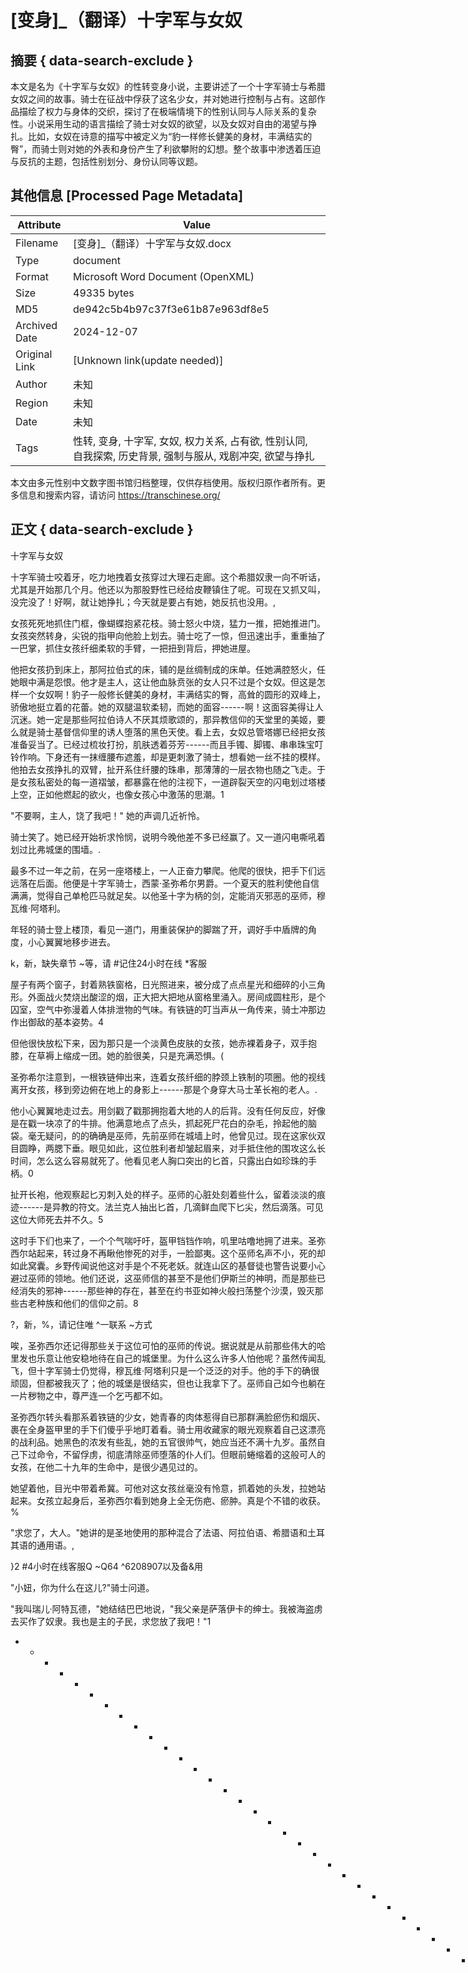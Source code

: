 # [变身]_（翻译）十字军与女奴



## 摘要  { data-search-exclude }

<!-- tcd_abstract -->
本文是名为《十字军与女奴》的性转变身小说，主要讲述了一个十字军骑士与希腊女奴之间的故事。骑士在征战中俘获了这名少女，并对她进行控制与占有。这部作品描绘了权力与身体的交织，探讨了在极端情境下的性别认同与人际关系的复杂性。小说采用生动的语言描绘了骑士对女奴的欲望，以及女奴对自由的渴望与挣扎。比如，女奴在诗意的描写中被定义为“豹一样修长健美的身材，丰满结实的臀”，而骑士则对她的外表和身份产生了利欲攀附的幻想。整个故事中渗透着压迫与反抗的主题，包括性别划分、身份认同等议题。

<!-- tcd_abstract_end -->

## 其他信息 [Processed Page Metadata]

| Attribute       | Value                                  |
|-----------------|----------------------------------------|
| Filename        | [变身]_（翻译）十字军与女奴.docx                             |
| Type            | document                                 |
| Format          | Microsoft Word Document (OpenXML)                               |
| Size            | 49335 bytes                           |
| MD5             | de942c5b4b97c37f3e61b87e963df8e5                                  |
| Archived Date   | 2024-12-07                             |
| Original Link   | [Unknown link(update needed)]                         |
| Author          | 未知                               |
| Region          | 未知                               |
| Date            | 未知                                 |
| Tags            | 性转, 变身, 十字军, 女奴, 权力关系, 占有欲, 性别认同, 自我探索, 历史背景, 强制与服从, 戏剧冲突, 欲望与挣扎                                 |

本文由多元性别中文数字图书馆归档整理，仅供存档使用。版权归原作者所有。更多信息和搜索内容，请访问 <https://transchinese.org/>


## 正文 { data-search-exclude }

<!-- tcd_main_text -->
十字军与女奴







十字军骑士咬着牙，吃力地拽着女孩穿过大理石走廊。这个希腊奴隶一向不听话，尤其是开始那几个月。他还以为那股野性已经给皮鞭镇住了呢。可现在又抓又叫，没完没了！好啊，就让她挣扎；今天就是要占有她，她反抗也没用。,







女孩死死地抓住门框，像蝴蝶抱紧花枝。骑士怒火中烧，猛力一推，把她推进门。女孩突然转身，尖锐的指甲向他脸上划去。骑士吃了一惊，但迅速出手，重重抽了一巴掌，抓住女孩纤细柔软的手臂，一把扭到背后，押她进屋。







他把女孩扔到床上，那阿拉伯式的床，铺的是丝绸制成的床单。任她满腔怒火，任她眼中满是怨恨。他才是主人，这让他血脉贲张的女人只不过是个女奴。但这是怎样一个女奴啊！豹子一般修长健美的身材，丰满结实的臀，高耸的圆形的双峰上，骄傲地挺立着的花蕾。她的双腿温软柔韧，而她的面容------啊！这面容美得让人沉迷。她一定是那些阿拉伯诗人不厌其烦歌颂的，那异教信仰的天堂里的美姬，要么就是骑士基督信仰里的诱人堕落的黑色天使。看上去，女奴总管塔娜已经把女孩准备妥当了。已经过梳妆打扮，肌肤透着芬芳------而且手镯、脚镯、串串珠宝叮铃作响。下身还有一抹缠腰布遮羞，却是更刺激了骑士，想看她一丝不挂的模样。他拍去女孩挣扎的双臂，扯开系住纤腰的珠串，那薄薄的一层衣物也随之飞走。于是女孩私密处的每一道褶皱，都暴露在他的注视下，一道辟裂天空的闪电划过塔楼上空，正如他燃起的欲火，也像女孩心中激荡的思潮。1



"不要啊，主人，饶了我吧！" 她的声调几近祈怜。







骑士笑了。她已经开始祈求怜悯，说明今晚他差不多已经赢了。又一道闪电嘶吼着划过比弗城堡的围墙。.











最多不过一年之前，在另一座塔楼上，一人正奋力攀爬。他爬的很快，把手下们远远落在后面。他便是十字军骑士，西蒙·圣弥希尔男爵。一个夏天的胜利使他自信满满，觉得自己单枪匹马就足矣。以他圣十字为柄的剑，定能消灭邪恶的巫师，穆瓦维·阿塔利。







年轻的骑士登上楼顶，看见一道门，用重装保护的脚踹了开，调好手中盾牌的角度，小心翼翼地移步进去。



k，新，缺失章节 ~等，请 #记住24小时在线 *客服





屋子有两个窗子，封着熟铁窗格，日光照进来，被分成了点点星光和细碎的小三角形。外面战火焚烧出酸涩的烟，正大把大把地从窗格里涌入。房间成圆柱形，是个囚室，空气中弥漫着人体排泄物的气味。有铁链的叮当声从一角传来，骑士冲那边作出御敌的基本姿势。4







但他很快放松下来，因为那只是一个淡黄色皮肤的女孩，她赤裸着身子，双手抱膝，在草褥上缩成一团。她的脸很美，只是充满恐惧。(







圣弥希尔注意到，一根铁链伸出来，连着女孩纤细的脖颈上铁制的项圈。他的视线离开女孩，移到旁边俯在地上的身影上------那是个身穿大马士革长袍的老人。.







他小心翼翼地走过去。用剑戳了戳那拥抱着大地的人的后背。没有任何反应，好像是在戳一块凉了的牛排。他满意地点了点头，抓起死尸花白的杂毛，拎起他的脑袋。毫无疑问，的的确确是巫师，先前巫师在城墙上时，他曾见过。现在这家伙双目圆睁，两腮下垂。眼见如此，这位胜利者却皱起眉来，对手抵住他的围攻这么长时间，怎么这么容易就死了。他看见老人胸口突出的匕首，只露出白如珍珠的手柄。0





扯开长袍，他观察起匕刃刺入处的样子。巫师的心脏处刻着些什么，留着淡淡的痕迹------是异教的符文。法兰克人抽出匕首，几滴鲜血爬下匕尖，然后滴落。可见这位大师死去并不久。5







这时手下们也来了，一个个气喘吁吁，盔甲铛铛作响，叽里咕噜地拥了进来。圣弥西尔站起来，转过身不再瞅他惨死的对手，一脸鄙夷。这个巫师名声不小，死的却如此窝囊。乡野传闻说他这对手是个不死老妖。就连山区的基督徒也警告说要小心避过巫师的领地。他们还说，这巫师信的甚至不是他们伊斯兰的神明，而是那些已经消失的邪神------那些神的存在，甚至在约书亚如神火般扫荡整个沙漠，毁灭那些古老种族和他们的信仰之前。8

?，新，%，请记住唯 ^一联系 ~方式





唉，圣弥西尔还记得那些关于这位可怕的巫师的传说。据说就是从前那些伟大的哈里发也乐意让他安稳地待在自己的城堡里。为什么这么许多人怕他呢？虽然传闻乱飞，但十字军骑士仍觉得，穆瓦维·阿塔利只是一个泛泛的对手。他的手下的确很顽固，但都被我灭了；他的城堡是很结实，但也让我拿下了。巫师自己如今也躺在一片秽物之中，尊严连一个乞丐都不如。





圣弥西尔转头看那系着铁链的少女，她青春的肉体惹得自已那群满脸瘀伤和烟灰、裹在全身盔甲里的手下们傻乎乎地盯着看。骑士用收藏家的眼光观察着自己这漂亮的战利品。她黑色的浓发有些乱，她的五官很帅气，她应当还不满十九岁。虽然自己下过命令，不留俘虏，彻底清除巫师堕落的仆人们。但眼前蜷缩着的这般可人的女孩，在他二十九年的生命中，是很少遇见过的。







她望着他，目光中带着希冀。可他对这女孩丝毫没有怜意，抓着她的头发，拉她站起来。女孩立起身后，圣弥西尔看到她身上全无伤疤、瘀肿。真是个不错的收获。%







"求您了，大人。"她讲的是圣地使用的那种混合了法语、阿拉伯语、希腊语和土耳其语的通用语。,

}2 #4小时在线客服Q ~Q64 ^6208907以及备&用





"小妞，你为什么在这儿?"骑士问道。







"我叫瑞儿·阿特瓦德，"她结结巴巴地说，"我父亲是萨落伊卡的绅士。我被海盗虏去买作了奴隶。我也是主的子民，求您放了我吧！"1





 - - - - - - - - - - - - - - - - - - - - - - - - - - - - - - - - - - - - - - - - - - - - - - - - - - - - - - - - - - - - - - - - - - - - - - - - - - - - - - --，终身% @免费更新，缺失章 *节等，请记住





暴雨如鞭，抽打着比弗城堡的石墙。希腊女孩挣扎着要逃出骑士的床，怨懑的泪水模糊了她的视线。骑士的手如箭一般射出，拉着女孩的头发，把她拽回。早已脱去衣服的骑士用铁钳一般满是肌肉的双腿夹住女孩，将她压在床单上。8







"不！"女孩抗议着，一边用尖指甲去挖骑士的眼睛。可她只能够到骑士胸部，在上面乱抓乱划。法兰克骑士怒火更高，又扇了她一巴掌，力道更狠。女孩头向后仰，紧紧地闭上双眼。)





骑士换了姿势，抓住了女孩的双手。女孩感到粗硬的绳子缠上手腕。"不！""别绑我！"她祈求道。5





法兰克人也不理会，动作娴熟地绑上绳子，又把绳子系在床头。年轻的女孩像缠在网中的禽鸟一般奋力挣扎，而骑士早已用自己的嘴压上了女孩的唇。女孩挣开亲密接触的唇，恶心地直啐口水，但骑士扼住她的喉咙，摁住她的脸，再次吻了上去，如饥渴之人汲饮泉水一般，奋力用舌撬开女孩紧咬的皓齿。女孩嗅到男子呼吸中浓烈的麦酒味，感觉到男子结茧的手指在自己双腿间游走，那粗糙让她很痛。.









瑞儿小心凝视着圣弥希尔冷峻的脸，仿佛在极力寻找哪怕一丝同情的迹象。正当此时，一个身着华丽斗蓬的矮个子男人踉踉跄跄地走进房室，爬这么高显然让他吃不消，他气喘吁吁，疲惫不甚。瑞儿紧张地望着他。叙利亚夏季火热的天气，四起的浓烟以及长时间的攀爬，让这人一张肥脸上爬满了一条条黑乎乎的汗水的痕迹。可当他一眼瞧见女孩，松夸夸的脸一下子精神起来，他举起双手，仿佛受了致命一击。1







"圣米希尔啊！上帝有好生之德，这个不能杀啊！我出大价钱！大人，我们可说好了，让我第一个挑战俘------可你的人把战俘全杀没了！".





"是我下令杀光的！"男爵吼道。"这是肮脏的渎神之地，马可·夏拉。你没理由报怨。你已经靠之前的那队战士赚了不少了，真是豺狼本性！"1



 [更多&、更全小说 ~等，请记住2 #4小时在线客服





"我买奴隶的价格很公道啊，大人！难道我千里迢迢，不顾虱子、苍蝇、暴雨还有这热得见鬼的天气来这里，就是为了一堆发烂的尸体吗！我出三十个金币买这个小妞------你瞧瞧，她还有瑕疵。"





"瑕疵？"骑士咕哝，不太理解。他再次检查了一遍，终于找到了奴隶贩子那双锐眼发现的瑕疵，是他先前疏忽了。在女孩腰侧有一块红肿的皮肤。他凑过去仔细察看。瑞儿向后缩了缩，但他扯住她嫩柳般的双臂，毫不费力地制住了她。





女孩身上有着同巫师身上一模一样的印迹，只是更新鲜。像是火烙上去的，但又不像奴隶烙印。那模样像是个字------骑士完全看不懂，他既不会读书也不会写字。"喂，奴隶，这是什么字？"他质问道。唯一联系方&式24小 ~时在线客服QQ6462%0 *8907以及 @备用QQ ]



"我不是奴隶！"女孩固执地坚持。



"你说你被买作奴隶，那你就是奴隶！"他抬起臂铠，作势要打她。"回答我！"





女孩低下了头，像是认命了。"我不知道那是什么，大人。阿塔利打算把我献祭给他信的一个奇怪的神。他给我身上烙印，作好准备------但当你攻破城堡时，他因为惧怕你，所以自杀了。""我求求你了，大人。可怜我这个从未有任何过错，却总被命运折磨的女人吧。放了我，把我送还我的家人吧。"



"我可不是傻子。我可是有三十个金币可赚呢！"





"不要啊，大人！我也是基督徒的！"



"你是希腊人，是异教徒！如果你真是基督教徒，求上帝怜悯吧，别求我！"





当前骑士考虑的不是教士的信仰，而是男人的快乐。就像许多定居东部的拉丁人一样，东征十字军也已经习惯了阿拉伯人的放纵与奢侈。土耳其人和阿拉伯人迷恋女人的肉体，他们买卖女人，就像弗兰克人买卖猪狗一样。圣弥希尔的营帐里有二个阿拉伯女人，一个土耳其女人，还有一个金发的切尔克斯女人。在此之前他也曾捕获、买卖过不少女子。但没有一个能与这个希腊妞相比------这有着细嫩的胸和光滑的浅黄色肌肤的女孩是如此美丽。8



"你太美了，美得不作女奴都不行，"他对她说。







女孩用双手捂住了脸。圣弥希尔回头扫视他武装的士兵们。"罗赛尔，来把铁链弄开！"他下令。2







高大的士兵哐哐地走向前，把锤矛柄插进石灰石壁上连着女孩项圈的铁环。他用出吃奶的劲撬，终于"啪"得一声，结实的阿拉伯铁环断开了，他的竭尽全力得以回报。





圣弥希尔捡起地上的铁链，递给另一个手下------一个年轻的侍卫。"告诉铁匠，拿去她脖子上的项圈，"他说。"让女奴们把她收拾好，放到我床上等着。"



"大人！"意大利商人出言抗议。







"也许我最终会收下你的三十个金币，夏拉。但也许她会让我很舒服，那我就会留下她自己享用------如果她不行，我会仁慈地把她交给你的。





那夜圣弥希尔与手下军官同饮宴席，欢庆凯旋，尽管身上仍发着屠杀后的臭气。之后，当烟云笼罩的天空变的灰白后，他强奸了那个女孩------用很粗暴地方式。









雷声滚滚。双手被缚的女孩只得任由骑士强行分开自己的双腿，她的扭挣只换来道道擦伤。骑士强制拉开她，角度一点点扩大，直到女孩绷紧的肌肉清晰地浮现。他稍稍移动，女孩已经感到火热的矛尖对准了自己下身的软肉。





"啊......！"女孩的头左右摇晃着，拼着劲试图绷紧下身的肌肉，阻止他的入侵。一切都是徒劳，骑士的钢矛轻易便撬开了她那两片软唇。







骑士欣赏着自己的侵入一点点被那软嫩处吞没，而女孩却在恨意中浑身颤抖着。他甚至看到了她轻颤的雌蕊倔强地昂起头，似是不服气对面那个头大上自己许多的凶器。





骑士俯冲而下，女孩痛得叫出声来。他坚硬得如锐利的通条，在她下身的膛中捅进捅出。女孩的腿被扯得更开了，她哭喊着求上帝怜悯，就是让她稍微缓一缓也好啊，可上帝拒绝了，一声雷鸣淹没了女孩细软的祈祷声。







男人粗鲁而无休止的侵犯让她臀肉收紧，两腿乱蹬。骑士毫不在意，镇定地一前一后极力攻伐、撤退，坚定地拉锯般地催残着她那早已灼痛的肉体。,





又是一声振耳欲聋的响雷，耀眼的闪电照亮了侵犯者紧绷的脸。光与影在他脸上交织出可怕的样子，竟像是撒旦本人压在她身上。.









圣弥希尔从沉沉的睡梦中醒来。半梦半醒之间，他想起昨晚希腊姑娘美妙的身体。她动作笨拙------难怪说自己还是处子------但美丽的外貌与坚挺的身子弥补了她技术上的不足。骑士心想，让夏拉的金币见鬼去吧；这女人我得留下------为了日后无数个如昨夜般美妙的夜晚。不过那个意大利人还有用，不能让他空手无获。他打算把自己的另一个女人送去。也只能这样，才能有地方留下这个希腊人。他不想因为营里女人太多，耽误了行军。 $





骑士正想得愉快，忽然愤怒起来。自己竟是一个躺着，怎会如此！那小婊子居然称他睡觉溜走了。圣弥希尔坐了起来，四顾营帐，到处都是胡乱堆放的掠夺物。好啊，定要抓她回来，用鞭子给她好好上一课。他有一个叫阿伊达的女奴，刚来时也是这样------像是匹不服嚼头和鞭刺的野马，但最终还是被他征服了。现在她像贵族小姐的小马驹一样驯服，只想着讨好自己主人。  N9







圣弥希尔刚一起身，便发现胸前有陌生的沉甸甸的感觉，他低头看去。"上帝啊！"他叫出声来，手指落在胸前突出的两团肉上。他触碰着，这像是卡勒埃沙渥地区的小山一样的东西竟然成了自己身体的一部分！竟是女人的胸部！



"仁慈的主啊，这到底......？"





然后骑士看到了触碰胸部的手。那手随他的意念听话地开合着，可他以前从未见过------至少没在自己腕上见过。那手是他的，又不是他的。很纤小，手指细长，指甲修得尖尖的。)



 唯一联 ~系方式24小时在线客%服





这时候，圣西弥尔又发现了移动时两腿之间的刺痛。她一把拉开被单，尖叫起来。他被阉割了！(





骑士跳下床，慌忙冲向一大堆有黄金、象牙、珠宝和搪瓷玻璃饰物的战利品。他丢开宝箱，推开杯子、装饰品、盆子和烛台，找出一个打磨光亮的银制托盘。把托盘举到脸前，她慢慢睁开眼，看了进去。!





法兰克人猛地丢掉托盘，好像那是个被恶毒诅咒过的东西。映入他眼中的不是自己那粗犷、有髯、晒成黝黑色的脸庞，而是瑞儿那淡黄色的可爱的脸蛋。





他整个人被恐惧攥住了，巨大的恐惧，比起他所知的一切鲜血、屠杀、酷刑都要可怕的恐惧。他疯了吗，还是喝高了产生了幻觉？他突然怒不可遏。不！这是巫术！他白痴一样放过的那个少女对他施了幻术！他发誓一定亲手杀了她！据说，只要杀了施法者，所有的幻术都会消失，同巫师一起坠入黑色的地狱。5







圣弥希尔赤着双足，冲出帐蓬的布帘，拂晓的光有些刺眼。"士兵！"她叫道，声音尖锐，有些怪异。"这是巫术！是邪术！" *







步兵们尘土满面，正在吃饭，他们有些吃惊地向长官的营帐望去。看着激动的女孩赤裸着身子站在那里，不少人笑了起来；他们相视而笑、互相点着头。





圣弥希尔还没来得及再说什么，就被一个身影笼罩了，他转头刚想再求救，却看到那高大人影的脸，细小的嗓音蔫下去了。







他步步后退，回到帐子里，对方也迈步跟了上来。圣弥希尔呆呆地盯着那似乎放大了许多的"自己"。这人与一天前的自己不仅面貌相同，连身形也完全一样。那高大人影已经完全进到帐子里，挺拔地立着，叉着双臂，有趣地看着他，神情中有嘲讽、有憎恶、有鄙夷，还有些别的东西。







不知为何，圣弥希尔注意到自己腰侧一块灼痛处，低头看时，是那块红肿的皮肤，上面有蚀出的潦草符文的疤痕。这符号他在瑞尔身上见过。他抬起头，终于明白了。这女巫侵占了他的身体，还把他封进了自己丢弃的女体中。那符文就是完成咒语用的魔鬼的印迹。骑士一下子懵了，蹒跚着，几乎坐倒。那人向他伸出手，他忽然后跳一步，破口漫骂。,







"魔鬼！恶魔！地狱里走出来的魔鬼！解开你的恶咒！"女孩本能地冲向挂在柱子上的武器，从鞘里拔出熟悉的阔剑。随着一阵刺耳的摩擦声，剑拔了出来，却又掉在了地上，它对于女孩说太沉。

身体非比以往的骑士正费力试图抬起那超出她力量范围的重型武器，这时另一个圣弥希尔敏捷地冲了过来，攥住女孩握着剑的虚弱的双手。4



女孩挣脱无力，叫喊道："野兽！解锢我的灵魂！





手腕被魁梧男子紧紧攥住，阵阵剧痛沿手臂传上来，手指已经麻木，握着的剑也被晃掉了。被诅咒的法兰克人用赤着的纤足乱踹乱蹬，粉拳如雨，却毫无破坏力。假男爵力如战马，将女孩仰面朝上扔在床上。8







看着床上惊慌失措的女孩，假冒的圣弥西尔讥讽道："真是一盘佳肴。""好好适应崭新的人生吧，小姑娘。"





女孩惊恐地看着巨人脱下衣服和皮靴。她看到男人那里已经因欲望而怒挺。可她并不是怕那个，因为她对那物什和它所暗示的自己的命运还没有感性上的理解。实际上，让女孩有如利爪挠心般恐惧的，却是眼前这人下腹那新鲜的仍有血迹的符咒------她自己肋部也有一样的符咒，而已死的巫师的胸口那旧疤痕，亦是这个符咒。!







姑娘完全惊呆了，甚至当男人长满胡须的嘴唇压上她的唇时，她都忘记了反抗。4









这是很残暴的一次占有，可令骑士意外的是，女奴竟有了反应。





暴雨击打着石墙，敲击着窗台，染黑了铺路的石板。姑娘已经停止了挣扎，可挺起的胯部并没有落下。她已经明白了尖叫与反抗没有意义。奇怪的是，她竟连尖叫反抗的意念都没有了。仿佛本能地------似有一种新的本能醒来------她现在只想保持体力，稳住呼吸，准备应对即将到来的......







骑士一次又一次地深入敌阵。每一次都抵达她膣腔的底端，她承受着那纯生理上的痛楚，身子一下下抽紧.









像是在一片黑色的海洋中，圣弥希尔独自漂荡。这里空荡荡什么也没有，没有痛苦，没有耻辱，没有恐惧；好似空洞的梦境。忽然间他隐约听见男人低沉的嗓音从层层黑暗后传来。





"你使我损失惨重，圣弥希尔，但伟大的穆瓦维·阿塔利会重新得到他所失去的一切。"6

x QQ64620@&89 *07以 ~及备用QQ ]





"杀你是多么地容易啊，正如你随手屠戮我的仆人。可我已活了一千年，圣弥希尔------这长久的岁月使我知晓，复仇的美酒，徐徐饮下才会更愉悦。我不会杀你，但会拿走你所珍爱的一切。我将拥有你的称号，妻女，贵族头衔，你的财富，你的力量，你的男性身份，你的自由和骄傲。我诅咒你无法向任何人说出你曾经是谁、曾经怎样。我亦如下诅咒：当你作为女人被侵犯一百次之时，你的男性灵魂终将彻底沦落，而真正的惩罚只在那时才开始。恐惧吧，圣弥希尔！.







 - - - - - - - - - - - - - - - - - - - - - - - - - - - - - - - - - - - - - - - - - - - - - - - - - - - - - - - - - - - - - - - - - - - - - - - - - - - - - - -- [一次 *购买，终身 ~免费更新，，请记住唯一联系%方式







圣弥希尔醒了过来。她感觉似是刚从恶梦中挣脱，可触及自己的身体，她尖叫出声。这不是梦！ '







女奴惶恐地四顾。她被魁梧男子粗暴地使用过的下身犹自疼痛，大腿内侧有干涸的血迹。姑娘羞耻地用床单埋住脸，但屈辱感很快被绝望代替。她必须称巫师没来前逃走。她绝不能落在他手里！







布帘突然开了。姑娘倒抽一口气。魁梧男子回来了，他身后摇摇晃晃跟着的，竟是也变得格外高大的马可·夏拉。被施法变身的骑士想大声喊叫，提醒意大利人有骗子潜在大家身边，但怎么也发不出任何声音。奴隶商只能听见女孩急切的喘息声。(





夏拉眼看着少女向他伸着双臂，急切地请求着什么。他注意到她大腿上的血迹，大概法兰克人对这女孩很粗暴吧。他想：很好！这希腊妮子已经迫不及待要跟我走了。"按昨天谈妥的价，一个金币也不少你。"他对假男爵说。"那个，我昨天说二十个金币，是吧！"-







骑士无所谓地耸了耸肩。"二十人金币也行。但我警告你，这妞傲慢又粗野。她一个劲地又抓又咬，我已经玩腻了。你得好好驯服她之后才能让她待奉新主人。" %请记住唯一 ^联系方 @式





"如果她欠抽，我会满足她的。"

意大利人答道。说罢他向姑娘招手。"来吧，小婊子。现在我是你的主人。"







被诅咒的骑士目瞪口呆，她想大喊："我才是圣希尔弥。"可是一丁点声音也发不出来。她又试着换种方式说，结果唯一说出口的却是软软的细语：



"可怜可怜我吧。



"可怜你？"商人摇头。"这要看你怎么表现了！现在，快过来！"



 请记住24小时在线 ^客服





夏拉大步走向女孩。女孩死死抱着帐蓬。奴隶主跨步过床，掐住女孩上臂。"快放手！再不老实打你！"





圣弥希尔哭喊着攻击男人的大腿和膝盖。夏拉火气上涌，反手抽了女孩一巴掌。女孩被打倒在地，她闭着眼，咬破的嘴唇渗出血腥的味道。商人紧揽着她拉她起来，她感觉自己无助得像个孩子。她害怕挨打，没敢再作抵抗。







商人拖着她走向布帘，女孩扭头看向那假冒的自己，眼中恨意如火。可他没在看她------实际上，他似乎已毫不在意女孩的命运了。他拾起了她扔掉的那个托盘，正抚摸着盘里映出的那张脸。然后姑娘就被拉出去，来到刺眼的日光中。从那以后，圣弥希尔再也没见过"自己"------卡勒埃沙渥地区的男爵。!













骑士感到尾椎一阵酥麻，不由狠狠抱住女孩的臀，像是要用力把她挤碎。他感受着女孩身体在怀里丝丝颤抖着，由黑色的秀发一直到那酥软的小脚。她觉察到了异样，好像自己的身子不再抗拒男人的侵入，而是在享受。而男人并不在乎她的感觉。他只要自己满足就行。







女奴感到自己身子里面好像收缩更紧了，让男人的出入更加困难，相互的摩擦更剧烈。由此产生的感觉让她吃惊。此时如果不是双手被缚，她一定会抱住男人后臀，用力拉动，使男人的进入更加有力。如今她只能有节奏地挺起腰肢，迎合他的冲击，只想让那穿刺更猛烈一些，哪怕一点再深一点也好。更猛烈？她现在竟想要更猛烈！强暴到最后，竟已不能再称之为强暴了。)

I 



那这该算什么？







不管这算是什么，她那种强烈的感觉迅速累积着，积压到了临界点，亟需发泄。她需要发泄，要发现，要沉迷。猛然间，如同黑暗里袭来的致命一击，她来了，那无与伦比的快感像攻城巨石般贯穿了她整个身子。来自苍穹神国的怒雷在她耳边炸响，爆发中似乎整个城堡都在颤抖。姑娘尖声呼叫着，全身兴奋地抽搐起来。4







男人也没能忍住。喉咙里一声呻吟，冲泄而出。男人的狂流灌满了女孩的玉壶。





终于，两人都筋疲力尽。女孩疲软地躺下，气喘吁吁。年少的贵族抽出软化的凶器，把头埋进枕头里。女孩充血的眼珠转向男人的方向。她双唇微启，似乎要说什么，但终究没说出口。&







外面雨声轻柔，安抚着屋内两人。男人知道，这雨会冲刷田地，唤醒沉睡于土地的种，带来新的生命和丰硕的收获。)







骑士------吉利斯·德阿沃伊斯------想着这些，十分满意。他也觉察到从今夜起，他与那女奴之间有了某一种变化。他们较了九个月的劲，终于征服了她。%





不过，这真是他想要的吗？几个月来这匹精神饱满的黑鬃小母马一直勇敢地与他的鞭刺对抗，她如果变成一个无趣的顺从的女奴，只要他一声令下就乖乖地张开腿，听话地用柔嫩的小嘴凑上他的枪头------虽然仍是个漂亮的女奴，但真能给他更多快乐吗？ "





骑士有些怀疑。









在比弗堡女奴们的房间里，圣弥希尔躺在床上，漫长的数个小时中，她辗转难眠。暴雨过后，风儿新鲜清爽，隐约有淡淡的甜味，小股小股吹过窗帘，轻拂着女孩汗岑岑的裸体。女孩打了个冷颤，扯过被单盖在身上。脑海中却无端传来恶毒的嘲笑，心绪如烧红的烙铁般折磨着自己。她强忍着没哭出声来。





自从落为男人的玩物后，瑞儿细数着自己被侵犯的次数，她灼伤的心，像剑柄上的刻痕，被自己割出一道一道血淋淋的切口。最先是假冒的"自己"强暴过她，之后轮到了夏拉那个胖子。每次胖子碰她，总会被她激怒，然后就是一顿鞭打。





在胖子手里那几周，她被作为女奴四处展览，有时丝缕遮身，有时赤身裸体，任凭最富有的十字军名流细细察看。最终，年轻贵族吉利斯·德阿沃伊斯接受了意大利商人高昂的价格。这位新任的十字军把她带到了比弗堡，当天晚上就强暴了她。







刚开始，姑娘的确是全力反抗，就是受罚也在所不惜。她曾是一个骑士，虽然冷酷残暴，但也是固执和充满勇气，更是有深深的荣耀感。但作为女奴瑞儿，她发现自己在进行一场注定失败的战争。德阿沃伊斯也是个明显的战士，他享受在各种新战场上击败敌人的过程。女孩本该对他痛恨入骨，却又完全能够理解他的心情。她能理解，只因为那种心情她也曾经有过。8







痛彻心扉的回忆一股脑儿涌入瑞儿心头，却像是机灵的小鱼，待要抓时总也抓不到手。德阿沃伊斯买下她后，常常把她"借"给朋友、手下、客人，有时甚至"打赏"给仆人。有些日子里她被强暴不止一次。强暴的次数渐渐增加着，而女孩始终记得她成为女人的第一夜巫师威胁她的话。终于，在今晚，在德阿沃伊斯的臂膀中，她第一百次被侵犯。9







出于对巫师诅咒的恐惧，她进行了长时间以来最激烈的反抗。但正如她先前每一次反抗一样，这次也是毫无意义。%

 ~ 视 ~频账号等，请记住24小时在线&客服QQ6 #46208907以及备用





现在，巫师的诅咒要生效了，这将意味着什么呢？难道她的身体，她目前的状态，还会发生可怕的变化？瑞儿感觉自己的女人身子在质疑。她觉察不到身子乃至思想和身体状况上哪怕一丝一毫的不同。若说不同，唯一不同的一点就是------那种快感。







瑞尔成为女人近一年了，这之前她从没有过女人那种感觉。她从没感受过如此强烈的，几近折磨的快感。好像是身体忽然不再受思想掌控，反而强制思想适应新的方式，或者说，屈服于新的领域。8





瑞儿躺在床上，思绪如潮，她发觉自己不再像从前那样，只要想到在床上承欢，就感到极度羞辱，甚至恶心得想吐。她攥紧了被单，心里一阵悲哀。但这悲哀转瞬即逝。







她坐了起来，作出一个奇怪的决定。她不能像以前那样纠结下去了。失去的早已经失去，任她如何抗争都是徒劳。既然她已经不是从前的圣骑士了，她是谁呢？







女孩心中若有所动，下了睡椅，踮着脚尖，穿过黑暗，拔开凹室的轻纱帘幕，在那儿女奴总管塔娜睡得正香。她跪在床边，犹豫着是否该叫醒对方。抬头望去，只见月光幽幽，透过雕着蔓藤饰纹的窗棂，轻泻而下，清冷如玉人强顔的笑容。银白的月光如珍贵的银币，洒满了塔娜的床。瑞儿恍惚如在梦中，不由伸手触碰。%





塔娜惊醒。"谁？------瑞儿？你干什么？"





这几个月来女奴的房间被瑞儿闹得不得安生，她和室友们都过得不怎么样。"你一直对我很好，"瑞儿迟疑地说道。"可我对你态度很差。真对不起，塔娜。你一定很讨厌我吧。"她说不出话来，低头忏悔着。&





大龄的女人迷迷糊糊地坐起，有些发懵。"我没讨厌你啊，孩子。"她说。"你很自爱，又勇敢，我挺佩服的。就是太傻了点。希望你哪天能清醒过来，乖乖服饰你那英俊的小主人，让他对你好点。"





"我已经清醒了。"女孩毫不犹豫地坦白道。说完，她突然意识到自己说了什么，一下子羞红了脸，多亏夜色遮掩才未让对方发觉。



"奇怪了，小家伙。你今晚怎么了？"





"我......"女孩难以启齿，捂住了脸。





"说啊！"塔娜柔声催促，拉开女孩遮面的双手，擦了擦女孩脸上光亮的泪水。







"我今晚和主人在一起，"瑞儿道。"这你是知道的。但你不知道的是，我被强暴时竟然......竟然感到很舒服。"她哽咽着，被羞耻淹没。





"怎么又哭了？这不是好事吗。







年轻的姑娘鼓起勇气，说了下去。"我......我什么也不会。我不知道该干什么。和你一起这么长时间，我却什么也没学到。真对不起。" $







女总管若有所思地看着月光下的少女。然后拉她进怀，透过女孩乌黑的头发亲吻她的颈。"我不知道你为什么一下子变了，但我很乐意这变化。我和别的女孩都会乐意教你的，你想学会么都行------化妆、香液、舞蹈，用自己的热情让男人为你发疯------如果这就是你想要的。" '







瑞儿心中欣喜，那喜悦如金笼中的鸟儿般扑闪着翅膀。她双臂缠上总管，口里呢喃着欢娱与感激之辞。7











德阿沃伊斯同家臣们吃过晚饭，已经醉熏熏地躺下了。瑞儿的肚皮舞很是让他满意。姑娘还指望主人饭后召她待寝，没想到骑士喝多了，被人抬回房间单独睡下了。虽然有些失望，但瑞儿还是禁不住好笑。这就是男人啊！她很喜欢男人们的风格，也乐意与他们在一起。怎么会不喜欢呢？她不曾经也是其中一员吗？)







饭后瑞儿回到自己的房间，心里已经有了打算。她用轻纱裹体，施了香液和面妆，这些都是从同为女奴的姐妹那儿学来的。准备妥当后，心藏诡计的小女奴悄悄溜到了主人黑乎乎的房间里。欲火焚身之下，小姑娘伏下身子，手脚着地，像捕猎的小猫潜近猎物般，缓缓向床的方向爬去。到了床沿，她伸手去抚摸主人的身体。他健实的大腿赤裸着，毛茸茸的。姑娘很高兴对方没穿长袜。







瑞儿摸上床，躺在男人一侧，小心用柔荑握住他松软的阴茎。她知道男人喝了那么多酒，不会轻易醒来。恶魔保佑！她真希望他能醒过来啊！不过她下决心，如果他要醒，也要是在最强烈的快乐中醒。她开始用灵巧的手指按摩那绵软的阳具，搓弄它，想把它变成能令自己流口水的大香肠。



在她的摸弄下，那东西复苏起来，男人的鼾声有些混乱，但仍没有醒。6 k;







她用手指圈住无动于衷的表皮，俯下身去，吐气如兰，用滚烫的呼吸挑逗那松弛的冠冕。她张大了朱唇，用舌轻轻击打那热乎乎的顶盖。德阿沃伊斯虽然被酒精麻醉了意识，但一定还有部分醒着，因为瑞儿的挑逗已经见效了。玉冠渐渐膨大、变硬，最后完全涨了起来，女孩的小手都握不过来了。







瑞儿舔弄着主人的权杖，从上往下，直到两颗肉球。她用舌狎玩着两粒小球，而男人一直睡着，丝毫不知自己的身子正被人玩弄。男人的阳具变成了硬挺挺的妙物，女孩左手握住其根，右手覆盖其冠。缓缓地，轻轻地，她的唇滑过男子颤抖的顶冠，她用舌面撩拨那跳动着的根，用后齿轻刮那滑入口腔的肉瘤。她用舌头打着旋，磨擦男人极其敏感的表皮，那玉杵已有三分之一被女孩含在口里，嫣红的唇紧紧包了它一圈。+







她不知疲惫地吸吮着，惊奇地想，这男人怎么还没醒。尽管如此，她那待人品尝的朱唇继续一丝不苟地工作着。现在，她已经吞下了一多半那颤抖的肉棒。口腔里的涎液沿着它向下流，而更多温泉却又从喉咙里渗出。&





女奴努力将骑士的玉杵越吞越深，直到她的舌被挤到口腔底部，直到她感到那异物侵入了自己的食道。她鼻翼翕张着，好像不急些呼吸就填不满那火烧火燎的肺。  j4







她感觉男人的手臂动了，还以为对方终于要醒了。可那只是自然反射的动作，他还在睡。女孩噘了噘嘴（译注：好神奇啊，这种情况下。。。），吸得更小心，却也更卖力了。:

 [一次 ~购买






骑士的反应更强烈了。瑞儿受到鼓励；她一上一下地晃着脑袋。她让主人的凶器插入自己的喉，好像宝剑插入剑鞘一般。终于，整个东西都被她吞了进去，握着的手指也没了地方。她再次把手摸上那两粒小球，轻轻挤弄，像在耍弄两粒珠宝。她吐出一半，上下踮起头，品尝着男子的味道，刺激着男子。她用长指甲戳着男人的臀瓣，用牙轻咬男人玉根，希望靠稍微的疼痛唤醒主人。







天呢！她发现嘴里的那玩意儿一抽一抽地跳动起来。骑士被她恶作剧式的狎玩弄的快射了。瑞儿不能再这么玩下去了。她想要的，是主人坚硬的雄风宝塔填满自己下体，不是白白在她嘴里耗尽，软了下去。她停下了宝塔膜拜，爬上床头，骑在了男子胯上。



 [更 *多、更全小 ^说等，请记住唯一联系方 ~式





找好姿势后，瑞儿双手握住骑士男根，继续用手指玩弄。她引着那物来到那一小片密林，对准了早已润滑的下唇，把那充血的塔盖挤了进去。她长长地吁了一口气，细细品味着被进入的快感。然后缓缓地把身子降下去，只感到下体爽滑之中，那坚挺之物缓缓挤入，像活脱脱的兔子往自己的洞里钻，她一点点撂下身子，直到两片外唇亲吻上男子下腹，遂止步于斯。她想象着男人的阳具挤压着自己体内最深处的宫颈口上。;







瑞儿咬紧了牙，加大力度掀动自己臀部。她幻想着自己是圣坛上的祭品，被穿刺于利刃之上，垂死地挣扎着，祭献予远古生殖崇拜的神，那种只有穆瓦维·阿塔利那才会信仰的神明。那利刃刺入得多么地深啊！她呻吟着，任骑士的长矛在体内扭动，撑开自己的腔道。&







扯紧的内壁阵阵发痒，女奴转动着自己的屁股，随着体内的撞击和摩擦大口大口喘着气。







月光由不远处的窗子照进来，笼罩着两人，瑞儿从镜子里看到了自己当下模样。一时间仿佛灵魂脱离了肉壳，窥视另一个自己与主人缠绵。她凝视着镜中那淫荡的女子，感到自己作回男人了，虽然胸部和肢体依然美丽，虽然动作是那么淫靡。+





突然间，骑士在她身下醒来，反射性地攥紧她的纤腰。她看到月光下他的眼睛惊诧地眨动。瑞儿大胆地刺激他，急急地晃动屁股。半睡半醒的骑士不禁有了反应。终于，他在她体内爆发了，女孩坚定不移苦苦追求的滚烫液体，在体内冲泻而出，她得到了满足。房间里回荡着男人和女人的呻吟。共同达到高潮的快感打破了瑞儿再度成为男人的幻觉，让她惊奇地感觉到，自己的女性身份是如此真实。





瑞儿斜扒在主人身上，浑身无力。性欲得到发泄之后，女奴这才想到，自己如此放肆

，大概又要挨鞭子了。好吧，如果真是这样，挨鞭子就挨吧。

o，新24小时%在线客服





在这一刻，瑞儿记起了巫师的诅咒。但她已经不再恐惧，因为她有了新的视角。这就是伟大的巫师宣判给她的刑罚？不过是让她心意转变，甘愿顺从乞怜，去爱别人且寻求别人的爱而已。这就是巫师的诅咒中最可怖的地方吗？







巫师是傻子吗？或者说，伟大的穆瓦维·阿塔利，尽管窃人躯壳活过几百年，却仍像多数男人一样，相信女人的屈服即是最大堕落？如果他在女人身体里多待几天，就不会这么想了。  Q9





瑞儿轻声笑起来，她觉得最终还是自己赢了。这是女人的笑。一旁的骑士虽醉意尤浓，但还是听出瑞儿的声音，他起抬头。"瑞儿？"他咕哝。女子感到骑士向她看来，莞尔一笑。她伸手抚摸男人的肌肉。，新， ~%，请记 ^住24小 @时在线客服



"是我，主人，"女孩柔声细语。







十字军骑士眨了眨眼，他明白了女孩的恶作剧，但没生气，只是把女孩拉的更近了。女孩在男人胸口蹭了蹭，细声"哼哼"着。





就这样，他们拥抱着对方，沉入美满的梦乡。不过几小时后，骑士醒来，脑子清醒了许多。瑞儿还睡在他一旁，头枕着他坚实胸部，呼吸之间发出猫儿般"喵喵"的声音。





她这几个星期变了好多啊！骑士不由想到。变化来的如此迅猛，自己都不太适应了。她一度如小野猫一般------就是那种号起来像女人尖叫的小野兽，每天早上都在血色的朝霞中嚎叫着，那声音简直要撕开阿拉伯的群山。但她现在成了一只温顺的小猫咪，在垫子上打着瞌睡，等着主人叫醒它，玩弄它。







骑士越来越喜欢有她陪伴了。这个女人绝对适合自己。在那种方面如此专业！好像对于男人的构造和敏感点一清二楚，令人吃惊。而且在别的方面似乎也不笨。她服待自己时，好像很自然地知道自己身着甲胄的辛苦，而在军事上她的见解之深刻，也让他惊讶。当然，他不会听从妇人之见的，但是------他忽然感觉，瑞儿就如同

"领地"一般。领地同样很诱人，但又不容易获得。他要拼命战斗才能占领那地，而占领瑞儿同样困难，好歹自己在两方面都成功了。骑士想起参加圣战前父亲给自己的忠告，智者不会为战斗而战斗。总有一天要守护已有的基业。要植草蔓，畜牲口。要播良种，收谷物。要停止焚烧而着手建造，不再出征树敌，而是留在家园守护那些宣誓效忠自己的人。和平的确不能带来荣耀；但只有在和平中，才能有幸福。9





历经若干年的杀戮之后，突然想起这些温和的思想，显得有些奇怪。骑士毕竟还年轻，如今还被誉为从君士坦丁到开罗最可怕的武士，他也深深以此为荣。但在这个清风徐来的夜晚，躺在床上，身旁少女温暖的呼吸吹拂着自己的胸膛，此情此景之下，这些平和的思想不由自主便浮上脑海。+

A，新，缺失章 #节等， ^请记住





骑士抚摸着女孩的脸。也许是时候为将来作打算了。男人没有家便没有将来。他需要一位妻子。但什么样的女人才能做他妻子呢？什么样的女人才可以为他生育儿女呢？骑士凑过头，轻轻吻了吻瑞儿的脸颊。女孩挪了挪身子，却没被惊醒。9







骑士还记得，仅仅几周之前，自己还怀疑，征服了这个漂亮女子后，会不会对她失去兴趣。他不得不笑自己愚蠢。一名骑士经过烦长的驯化，终于给一匹烈马套上鞍鞯，这之后，他会瞧不起这马吗？不，他只会加倍珍惜。德阿沃伊斯很少用这种方式思考女人，不过他还年轻，还在寻找自己的智慧。







他重新躺下，鼻子搁在瑞儿的发间，嗅着那沁心的香气。他瞌上眼，安静地躺在女孩身边，坚硬对着女孩的柔软，双手环抱着女孩的纤腰，同女孩一起沉入梦乡，像一对恋人一样。
<!-- tcd_main_text_end -->

